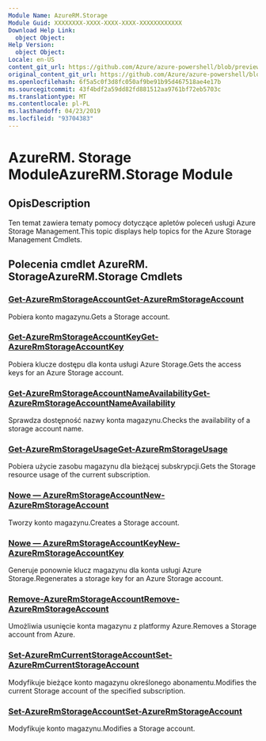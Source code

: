 ```yaml
---
Module Name: AzureRM.Storage
Module Guid: XXXXXXXX-XXXX-XXXX-XXXX-XXXXXXXXXXXX
Download Help Link:
  object Object: 
Help Version:
  object Object: 
Locale: en-US
content_git_url: https://github.com/Azure/azure-powershell/blob/preview/src/ResourceManager/Storage/Stack/Commands.Management.Storage/help/AzureRM.Storage.md
original_content_git_url: https://github.com/Azure/azure-powershell/blob/preview/src/ResourceManager/Storage/Stack/Commands.Management.Storage/help/AzureRM.Storage.md
ms.openlocfilehash: 6f5a5c0f3d8fc050af9be91b95d467518ae4e17b
ms.sourcegitcommit: 43f4bdf2a59dd82fd881512aa9761bf72eb5703c
ms.translationtype: MT
ms.contentlocale: pl-PL
ms.lasthandoff: 04/23/2019
ms.locfileid: "93704383"
---
```

# <span data-ttu-id="4b982-101">AzureRM. Storage Module</span><span class="sxs-lookup"><span data-stu-id="4b982-101">AzureRM.Storage Module</span></span>
## <span data-ttu-id="4b982-102">Opis</span><span class="sxs-lookup"><span data-stu-id="4b982-102">Description</span></span>
<span data-ttu-id="4b982-103">Ten temat zawiera tematy pomocy dotyczące apletów poleceń usługi Azure Storage Management.</span><span class="sxs-lookup"><span data-stu-id="4b982-103">This topic displays help topics for the Azure Storage Management Cmdlets.</span></span>

## <span data-ttu-id="4b982-104">Polecenia cmdlet AzureRM. Storage</span><span class="sxs-lookup"><span data-stu-id="4b982-104">AzureRM.Storage Cmdlets</span></span>
### [<span data-ttu-id="4b982-105">Get-AzureRmStorageAccount</span><span class="sxs-lookup"><span data-stu-id="4b982-105">Get-AzureRmStorageAccount</span></span>](Get-AzureRmStorageAccount.md)
<span data-ttu-id="4b982-106">Pobiera konto magazynu.</span><span class="sxs-lookup"><span data-stu-id="4b982-106">Gets a Storage account.</span></span>

### [<span data-ttu-id="4b982-107">Get-AzureRmStorageAccountKey</span><span class="sxs-lookup"><span data-stu-id="4b982-107">Get-AzureRmStorageAccountKey</span></span>](Get-AzureRmStorageAccountKey.md)
<span data-ttu-id="4b982-108">Pobiera klucze dostępu dla konta usługi Azure Storage.</span><span class="sxs-lookup"><span data-stu-id="4b982-108">Gets the access keys for an Azure Storage account.</span></span>

### [<span data-ttu-id="4b982-109">Get-AzureRmStorageAccountNameAvailability</span><span class="sxs-lookup"><span data-stu-id="4b982-109">Get-AzureRmStorageAccountNameAvailability</span></span>](Get-AzureRmStorageAccountNameAvailability.md)
<span data-ttu-id="4b982-110">Sprawdza dostępność nazwy konta magazynu.</span><span class="sxs-lookup"><span data-stu-id="4b982-110">Checks the availability of a storage account name.</span></span>

### [<span data-ttu-id="4b982-111">Get-AzureRmStorageUsage</span><span class="sxs-lookup"><span data-stu-id="4b982-111">Get-AzureRmStorageUsage</span></span>](Get-AzureRmStorageUsage.md)
<span data-ttu-id="4b982-112">Pobiera użycie zasobu magazynu dla bieżącej subskrypcji.</span><span class="sxs-lookup"><span data-stu-id="4b982-112">Gets the Storage resource usage of the current subscription.</span></span>

### [<span data-ttu-id="4b982-113">Nowe — AzureRmStorageAccount</span><span class="sxs-lookup"><span data-stu-id="4b982-113">New-AzureRmStorageAccount</span></span>](New-AzureRmStorageAccount.md)
<span data-ttu-id="4b982-114">Tworzy konto magazynu.</span><span class="sxs-lookup"><span data-stu-id="4b982-114">Creates a Storage account.</span></span>

### [<span data-ttu-id="4b982-115">Nowe — AzureRmStorageAccountKey</span><span class="sxs-lookup"><span data-stu-id="4b982-115">New-AzureRmStorageAccountKey</span></span>](New-AzureRmStorageAccountKey.md)
<span data-ttu-id="4b982-116">Generuje ponownie klucz magazynu dla konta usługi Azure Storage.</span><span class="sxs-lookup"><span data-stu-id="4b982-116">Regenerates a storage key for an Azure Storage account.</span></span>

### [<span data-ttu-id="4b982-117">Remove-AzureRmStorageAccount</span><span class="sxs-lookup"><span data-stu-id="4b982-117">Remove-AzureRmStorageAccount</span></span>](Remove-AzureRmStorageAccount.md)
<span data-ttu-id="4b982-118">Umożliwia usunięcie konta magazynu z platformy Azure.</span><span class="sxs-lookup"><span data-stu-id="4b982-118">Removes a Storage account from Azure.</span></span>

### [<span data-ttu-id="4b982-119">Set-AzureRmCurrentStorageAccount</span><span class="sxs-lookup"><span data-stu-id="4b982-119">Set-AzureRmCurrentStorageAccount</span></span>](Set-AzureRmCurrentStorageAccount.md)
<span data-ttu-id="4b982-120">Modyfikuje bieżące konto magazynu określonego abonamentu.</span><span class="sxs-lookup"><span data-stu-id="4b982-120">Modifies the current Storage account of the specified subscription.</span></span>

### [<span data-ttu-id="4b982-121">Set-AzureRmStorageAccount</span><span class="sxs-lookup"><span data-stu-id="4b982-121">Set-AzureRmStorageAccount</span></span>](Set-AzureRmStorageAccount.md)
<span data-ttu-id="4b982-122">Modyfikuje konto magazynu.</span><span class="sxs-lookup"><span data-stu-id="4b982-122">Modifies a Storage account.</span></span>

